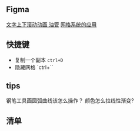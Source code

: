 ## Figma
[文字上下滚动动画 油管](https://www.youtube.com/watch?v=TFWoG0062jU)
[网格系统的应用](https://www.bilibili.com/video/BV1Cw411Y7Yg/?spm_id_from=333.999.0.0)


## 快捷键
* 复制一个副本 `ctrl+D`
* 隐藏网格 `ctrl+``

## tips
钢笔工具画圆弧曲线该怎么操作？
颜色怎么拉线性渐变?

## 清单
